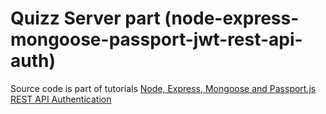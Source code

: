 # Quizz Server part (node-express-mongoose-passport-jwt-rest-api-auth)

Source code is part of tutorials [Node, Express, Mongoose and Passport.js REST API Authentication](https://www.djamware.com/post/58eba06380aca72673af8500/node-express-mongoose-and-passportjs-rest-api-authentication)
